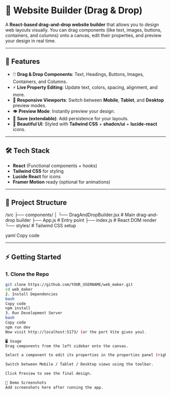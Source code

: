 # 🎨 Website Builder (Drag & Drop)

A **React-based drag-and-drop website builder** that allows you to design web layouts visually. You can drag components (like text, images, buttons, containers, and columns) onto a canvas, edit their properties, and preview your design in real time.  

---

## 🚀 Features
- 🖱️ **Drag & Drop Components**: Text, Headings, Buttons, Images, Containers, and Columns.  
- ⚡ **Live Property Editing**: Update text, colors, spacing, alignment, and more.  
- 📱 **Responsive Viewports**: Switch between **Mobile**, **Tablet**, and **Desktop** preview modes.  
- 👁️ **Preview Mode**: Instantly preview your design.  
- 💾 **Save (extendable)**: Add persistence for your layouts.  
- 🎨 **Beautiful UI**: Styled with **Tailwind CSS** + **shadcn/ui** + **lucide-react** icons.  

---

## 🛠️ Tech Stack
- **React** (Functional components + hooks)  
- **Tailwind CSS** for styling  
- **Lucide React** for icons  
- **Framer Motion** ready (optional for animations)  

---

## 📂 Project Structure
/src
├── components/
│ └── DragAndDropBuilder.jsx # Main drag-and-drop builder
├── App.js # Entry point
├── index.js # React DOM render
└── styles/ # Tailwind CSS setup

yaml
Copy code

---

## ⚡ Getting Started

### 1. Clone the Repo
```bash
git clone https://github.com/YOUR_USERNAME/web_maker.git
cd web_maker
2. Install Dependencies
bash
Copy code
npm install
3. Run Development Server
bash
Copy code
npm run dev
Now visit http://localhost:5173/ (or the port Vite gives you).

🖥️ Usage
Drag components from the left sidebar onto the canvas.

Select a component to edit its properties in the properties panel (right side).

Switch between Mobile / Tablet / Desktop views using the toolbar.

Click Preview to see the final design.

📸 Demo Screenshots
Add screenshots here after running the app.